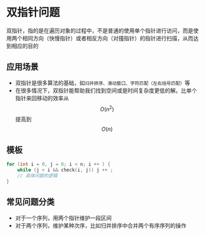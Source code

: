 # 双指针问题

双指针，指的是在遍历对象的过程中，不是普通的使用单个指针进行访问，而是使用两个相同方向（快慢指针）或者相反方向（对撞指针）的指针进行扫描，从而达到相应的目的

## 应用场景

- 双指针是很多算法的基础，如`归并排序、滑动窗口、字符匹配（左右括号匹配）`等
- 在很多情况下，双指针能帮助我们找到空间或是时间复杂度更低的解。比单个指针来回移动的效率从$$O(n^2)$$提高到$$O(n)$$

## 模板

```cpp
for (int i = 0, j = 0; i < n; i ++ ) {
    while (j < i && check(i, j)) j ++ ;
    // 具体问题的逻辑
}
```

## 常见问题分类

- 对于一个序列，用两个指针维护一段区间
- 对于两个序列，维护某种次序，比如归并排序中合并两个有序序列的操作
